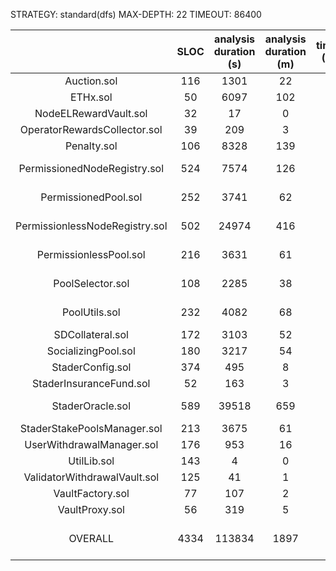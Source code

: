 STRATEGY: standard(dfs)
MAX-DEPTH: 22
TIMEOUT: 86400

|                                | SLOC | analysis duration (s) | analysis duration (m) | timeout (Y/N) |    High     | Medium | Low | valid finds |
|:------------------------------:|:----:|:---------------------:|:---------------------:|:-------------:|:-----------:|:------:|:---:|:-----------:|
|          Auction.sol           | 116  |         1301          |          22           |       N       |      0      |   0    |  6  |      1      |          
|            ETHx.sol            |  50  |         6097          |          102          |       N       |      0      |   0    |  0  |      0      |          
|     NodeELRewardVault.sol      |  32  |          17           |           0           |       N       |      0      |   0    |  0  |      0      |          
|  OperatorRewardsCollector.sol  |  39  |          209          |           3           |       N       |      0      |   0    |  0  |      0      |          
|          Penalty.sol           | 106  |         8328          |          139          |       N       |      0      |   0    |  0  |      0      |          
|  PermissionedNodeRegistry.sol  | 524  |         7574          |          126          |       N       |  3 (3 IAB)  |   0    |  0  |      0      |          
|      PermissionedPool.sol      | 252  |         3741          |          62           |       N       |  7 (7 IAB)  |   0    |  3  |      0      |          
| PermissionlessNodeRegistry.sol | 502  |         24974         |          416          |       N       |  3 (3 IAB)  |   0    |  0  |      0      |          
|     PermissionlessPool.sol     | 216  |         3631          |          61           |       N       |  9 (9 IAB)  |   0    |  3  |      0      |          
|        PoolSelector.sol        | 108  |         2285          |          38           |       N       |  7 (7 IAB)  |   0    |  3  |      0      |          
|         PoolUtils.sol          | 232  |         4082          |          68           |       N       |  3 (3 IAB)  |   0    |  0  |      0      |          
|        SDCollateral.sol        | 172  |         3103          |          52           |       N       |      0      |   0    |  2  |      0      |          
|      SocializingPool.sol       | 180  |         3217          |          54           |       N       |      0      |   0    |  0  |      0      |          
|        StaderConfig.sol        | 374  |          495          |           8           |       N       |      0      |   0    |  0  |      0      |          
|    StaderInsuranceFund.sol     |  52  |          163          |           3           |       N       |      1      |   1    |  2  |      0      |          
|        StaderOracle.sol        | 589  |         39518         |          659          |       N       |  1 (1 IAB)  |   0    |  2  |      0      |          
|  StaderStakePoolsManager.sol   | 213  |         3675          |          61           |       N       |      0      |   0    |  6  |      0      |          
|   UserWithdrawalManager.sol    | 176  |          953          |          16           |       N       |      0      |   0    |  0  |      0      |          
|          UtilLib.sol           | 143  |           4           |           0           |       N       |      0      |   0    |  0  |      0      |          
|  ValidatorWithdrawalVault.sol  | 125  |          41           |           1           |       N       |      0      |   0    |  0  |      0      |          
|        VaultFactory.sol        |  77  |          107          |           2           |       N       |      0      |   0    |  0  |      0      |          
|         VaultProxy.sol         |  56  |          319          |           5           |       N       |      1      |   0    |  1  |      1      |          
|            OVERALL             | 4334 |        113834         |         1897          |               | 35 (33 IAB) |   1    | 28  |      2      |          